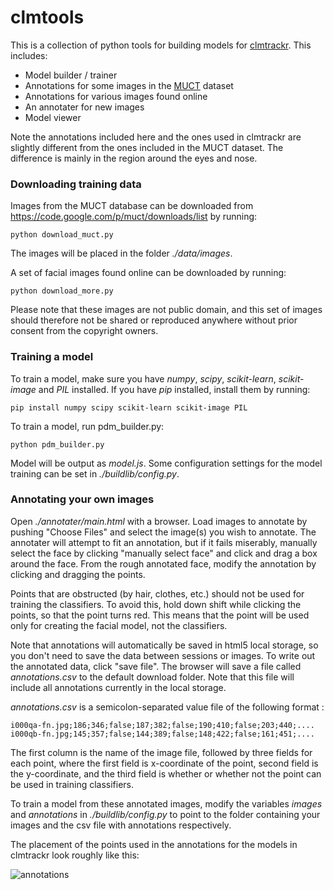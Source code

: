 clmtools
======

This is a collection of python tools for building models for [clmtrackr](http://github.com/auduno/clmtrackr/). This includes:
* Model builder / trainer
* Annotations for some images in the [MUCT](www.milbo.org/muct/) dataset
* Annotations for various images found online
* An annotater for new images
* Model viewer

Note the annotations included here and the ones used in clmtrackr are slightly different from the ones included in the MUCT dataset. The difference is mainly in the region around the eyes and nose.

### Downloading training data

Images from the MUCT database can be downloaded from https://code.google.com/p/muct/downloads/list by running:
```
python download_muct.py
```
The images will be placed in the folder *./data/images*.

A set of facial images found online can be downloaded by running:
```
python download_more.py
```
Please note that these images are not public domain, and this set of images should therefore not be shared or reproduced anywhere without prior consent from the copyright owners.

### Training a model

To train a model, make sure you have *numpy*, *scipy*, *scikit-learn*, *scikit-image* and *PIL* installed. If you have *pip* installed, install them by running:

```
pip install numpy scipy scikit-learn scikit-image PIL
```

To train a model, run pdm_builder.py:
```
python pdm_builder.py
```
Model will be output as *model.js*. Some configuration settings for the model training can be set in *./buildlib/config.py*.

### Annotating your own images

Open *./annotater/main.html* with a browser. Load images to annotate by pushing "Choose Files" and select the image(s) you wish to annotate. The annotater will attempt to fit an annotation, but if it fails miserably, manually select the face by clicking "manually select face" and click and drag a box around the face. From the rough annotated face, modify the annotation by clicking and dragging the points.

Points that are obstructed (by hair, clothes, etc.) should not be used for training the classifiers. To avoid this, hold down shift while clicking the points, so that the point turns red. This means that the point will be used only for creating the facial model, not the classifiers.

Note that annotations will automatically be saved in html5 local storage, so you don't need to save the data between sessions or images. To write out the annotated data, click "save file". The browser will save a file called *annotations.csv* to the default download folder. Note that this file will include all annotations currently in the local storage. 

*annotations.csv* is a semicolon-separated value file of the following format :
```
i000qa-fn.jpg;186;346;false;187;382;false;190;410;false;203;440;....
i000qb-fn.jpg;145;357;false;144;389;false;148;422;false;161;451;....
```
The first column is the name of the image file, followed by three fields for each point, where the first field is x-coordinate of the point, second field is the y-coordinate, and the third field is whether or whether not the point can be used in training classifiers.

To train a model from these annotated images, modify the variables *images* and *annotations*  in *./buildlib/config.py* to point to the folder containing your images and the csv file with annotations respectively.

The placement of the points used in the annotations for the models in clmtrackr look roughly like this:

![annotations](https://dl.dropboxusercontent.com/u/10557805/clmtools/annotations2b.jpg)

